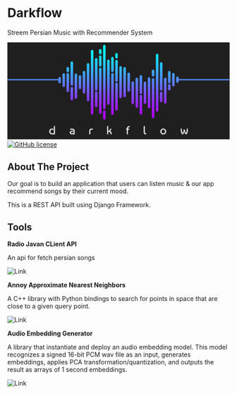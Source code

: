 # Darkflow
Streem Persian Music with Recommender System 

![](darkflow1.png)
[![GitHub license](https://img.shields.io/badge/License-MIT-blue.svg)](LICENSE)

## About The Project
Our goal is to build an application that users can listen music & our app recommend songs by their current mood.

This is a REST API built using Django Framework.

## Tools
**Radio Javan CLient API**

An api for fetch persian songs 

![Link](https://github.com/xHossein/radiojavanapi/)


**Annoy Approximate Nearest Neighbors**

A C++ library with Python bindings to search for points in space that are close to a given query point.

![Link](https://github.com/spotify/annoy)


**Audio Embedding Generator**

A library that instantiate and deploy an audio embedding model. This model recognizes a signed 16-bit PCM wav file as an input, generates embeddings, applies PCA transformation/quantization, and outputs the result as arrays of 1 second embeddings. 

![Link](https://github.com/IBM/MAX-Audio-Embedding-Generator)
